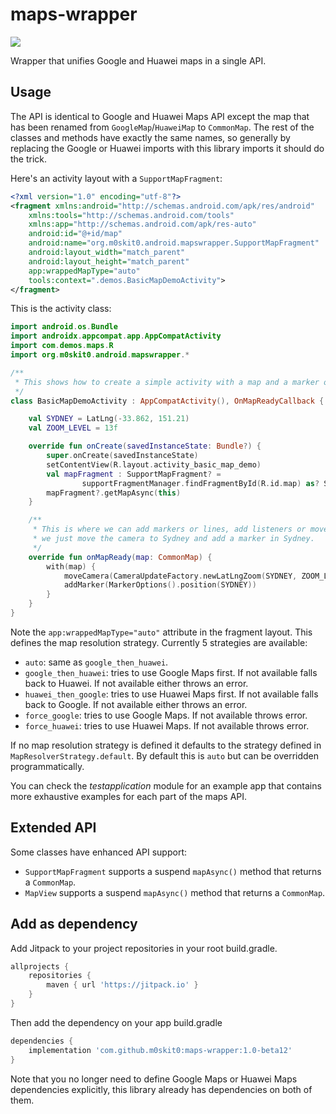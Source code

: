 # maps-wrapper

[![](https://jitpack.io/v/m0skit0/maps-wrapper.svg)](https://jitpack.io/#m0skit0/maps-wrapper)

Wrapper that unifies Google and Huawei maps in a single API.

## Usage

The API is identical to Google and Huawei Maps API except the map that has been renamed from
`GoogleMap`/`HuaweiMap` to `CommonMap`. The rest of the classes and methods have exactly the same names,
so generally by replacing the Google or Huawei imports with this library imports it should do
the trick.

Here's an activity layout with a `SupportMapFragment`:

```xml
<?xml version="1.0" encoding="utf-8"?>
<fragment xmlns:android="http://schemas.android.com/apk/res/android"
    xmlns:tools="http://schemas.android.com/tools"
    xmlns:app="http://schemas.android.com/apk/res-auto"
    android:id="@+id/map"
    android:name="org.m0skit0.android.mapswrapper.SupportMapFragment"
    android:layout_width="match_parent"
    android:layout_height="match_parent"
    app:wrappedMapType="auto"
    tools:context=".demos.BasicMapDemoActivity">
</fragment>
```

This is the activity class:

```kotlin
import android.os.Bundle
import androidx.appcompat.app.AppCompatActivity
import com.demos.maps.R
import org.m0skit0.android.mapswrapper.*

/**
 * This shows how to create a simple activity with a map and a marker on the map.
 */
class BasicMapDemoActivity : AppCompatActivity(), OnMapReadyCallback {

    val SYDNEY = LatLng(-33.862, 151.21)
    val ZOOM_LEVEL = 13f

    override fun onCreate(savedInstanceState: Bundle?) {
        super.onCreate(savedInstanceState)
        setContentView(R.layout.activity_basic_map_demo)
        val mapFragment : SupportMapFragment? =
                supportFragmentManager.findFragmentById(R.id.map) as? SupportMapFragment
        mapFragment?.getMapAsync(this)
    }

    /**
     * This is where we can add markers or lines, add listeners or move the camera. In this case,
     * we just move the camera to Sydney and add a marker in Sydney.
     */
    override fun onMapReady(map: CommonMap) {
        with(map) {
            moveCamera(CameraUpdateFactory.newLatLngZoom(SYDNEY, ZOOM_LEVEL))
            addMarker(MarkerOptions().position(SYDNEY))
        }
    }
}
```

Note the `app:wrappedMapType="auto"` attribute in the fragment layout.
This defines the map resolution strategy. Currently 5 strategies are available:

- `auto`: same as `google_then_huawei`.
- `google_then_huawei`: tries to use Google Maps first. If not available
falls back to Huawei. If not available either throws an error.
- `huawei_then_google`: tries to use Huawei Maps first. If not available
falls back to Google. If not available either throws an error.
- `force_google`: tries to use Google Maps. If not available throws error.
- `force_huawei`: tries to use Huawei Maps. If not available throws error.

If no map resolution strategy is defined it defaults to the strategy defined in
`MapResolverStrategy.default`. By default this is `auto` but can be
overridden programmatically.

You can check the *testapplication* module for an example app that contains more exhaustive
examples for each part of the maps API.

## Extended API

Some classes have enhanced API support:

- `SupportMapFragment` supports a suspend `mapAsync()` method that returns a `CommonMap`.
- `MapView` supports a suspend `mapAsync()` method that returns a `CommonMap`.

## Add as dependency

Add Jitpack to your project repositories in your root build.gradle.

```gradle
allprojects {
    repositories {
        maven { url 'https://jitpack.io' }
    }
}
```
Then add the dependency on your app build.gradle

```gradle
dependencies {
    implementation 'com.github.m0skit0:maps-wrapper:1.0-beta12'
}
```

Note that you no longer need to define Google Maps or Huawei Maps dependencies explicitly, this library
already has dependencies on both of them.
